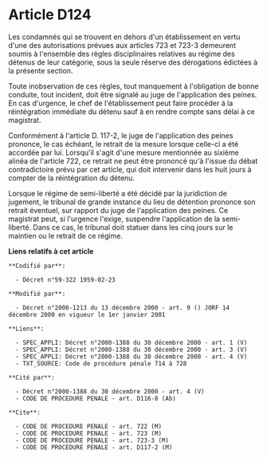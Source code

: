 # Article D124

Les condamnés qui se trouvent en dehors d'un établissement en vertu d'une des autorisations prévues aux articles 723 et 723-3
demeurent soumis à l'ensemble des règles disciplinaires relatives au régime des détenus de leur catégorie, sous la seule
réserve des dérogations édictées à la présente section.

Toute inobservation de ces règles, tout manquement à l'obligation de bonne conduite, tout incident, doit être signalé au juge
de l'application des peines. En cas d'urgence, le chef de l'établissement peut faire procéder à la réintégration immédiate du
détenu sauf à en rendre compte sans délai à ce magistrat.

Conformément à l'article D. 117-2, le juge de l'application des peines prononce, le cas échéant, le retrait de la mesure
lorsque celle-ci a été accordée par lui. Lorsqu'il s'agit d'une mesure mentionnée au sixième alinéa de l'article 722, ce
retrait ne peut être prononcé qu'à l'issue du débat contradictoire prévu par cet article, qui doit intervenir dans les huit
jours à compter de la réintégration du détenu.

Lorsque le régime de semi-liberté a été décidé par la juridiction de jugement, le tribunal de grande instance du lieu de
détention prononce son retrait éventuel, sur rapport du juge de l'application des peines. Ce magistrat peut, si l'urgence
l'exige, suspendre l'application de la semi-liberté. Dans ce cas, le tribunal doit statuer dans les cinq jours sur le
maintien ou le retrait de ce régime.

**Liens relatifs à cet article**

	**Codifié par**:

	  - Décret n°59-322 1959-02-23

	**Modifié par**:

	  - Décret n°2000-1213 du 13 décembre 2000 - art. 9 () JORF 14 décembre 2000 en vigueur le 1er janvier 2001

	**Liens**:

	  - SPEC_APPLI: Décret n°2000-1388 du 30 décembre 2000 - art. 1 (V)
	  - SPEC_APPLI: Décret n°2000-1388 du 30 décembre 2000 - art. 3 (V)
	  - SPEC_APPLI: Décret n°2000-1388 du 30 décembre 2000 - art. 4 (V)
	  - TXT_SOURCE: Code de procédure pénale 714 à 728

	**Cité par**:

	  - Décret n°2000-1388 du 30 décembre 2000 - art. 4 (V)
	  - CODE DE PROCEDURE PENALE - art. D116-8 (Ab)

	**Cite**:

	  - CODE DE PROCEDURE PENALE - art. 722 (M)
	  - CODE DE PROCEDURE PENALE - art. 723 (M)
	  - CODE DE PROCEDURE PENALE - art. 723-3 (M)
	  - CODE DE PROCEDURE PENALE - art. D117-2 (M)
